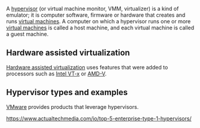 A [hypervisor](https://en.m.wikipedia.org/wiki/Hypervisor) (or virtual machine monitor, VMM, virtualizer) is a kind of emulator; it is computer software, firmware or hardware that creates and runs [virtual machines](VM). A computer on which a hypervisor runs one or more [virtual machines](VM) is called a host machine, and each virtual machine is called a guest machine. 

## Hardware assisted virtualization

[Hardware assisted virtualization](https://en.wikipedia.org/wiki/Hardware-assisted_virtualization) uses features that were added to processors such as [Intel VT-x](https://en.wikipedia.org/wiki/X86_virtualization#Intel-VT-x) or [AMD-V](https://en.wikipedia.org/wiki/X86_virtualization#AMD_virtualization_(AMD-V)).

## Hypervisor types and examples

[VMware](VMware) provides products that leverage hypervisors.

https://www.actualtechmedia.com/io/top-5-enterprise-type-1-hypervisors/